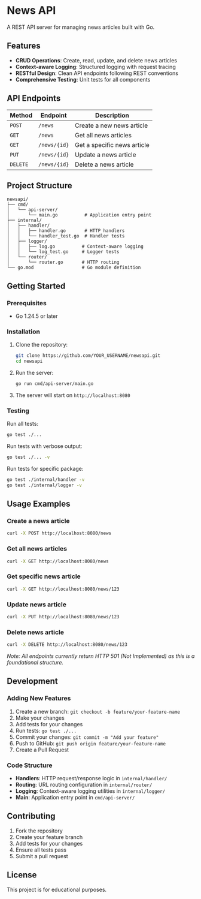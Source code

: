 # News API

A REST API server for managing news articles built with Go.

## Features

- **CRUD Operations**: Create, read, update, and delete news articles
- **Context-aware Logging**: Structured logging with request tracing
- **RESTful Design**: Clean API endpoints following REST conventions
- **Comprehensive Testing**: Unit tests for all components

## API Endpoints

| Method | Endpoint | Description |
|--------|----------|-------------|
| `POST` | `/news` | Create a new news article |
| `GET` | `/news` | Get all news articles |
| `GET` | `/news/{id}` | Get a specific news article |
| `PUT` | `/news/{id}` | Update a news article |
| `DELETE` | `/news/{id}` | Delete a news article |

## Project Structure

```
newsapi/
├── cmd/
│   └── api-server/
│       └── main.go          # Application entry point
├── internal/
│   ├── handler/
│   │   ├── handler.go       # HTTP handlers
│   │   └── handler_test.go  # Handler tests
│   ├── logger/
│   │   ├── log.go          # Context-aware logging
│   │   └── log_test.go     # Logger tests
│   └── router/
│       └── router.go       # HTTP routing
└── go.mod                  # Go module definition
```

## Getting Started

### Prerequisites
- Go 1.24.5 or later

### Installation
1. Clone the repository:
   ```bash
   git clone https://github.com/YOUR_USERNAME/newsapi.git
   cd newsapi
   ```

2. Run the server:
   ```bash
   go run cmd/api-server/main.go
   ```

3. The server will start on `http://localhost:8080`

### Testing
Run all tests:
```bash
go test ./...
```

Run tests with verbose output:
```bash
go test ./... -v
```

Run tests for specific package:
```bash
go test ./internal/handler -v
go test ./internal/logger -v
```

## Usage Examples

### Create a news article
```bash
curl -X POST http://localhost:8080/news
```

### Get all news articles
```bash
curl -X GET http://localhost:8080/news
```

### Get specific news article
```bash
curl -X GET http://localhost:8080/news/123
```

### Update news article
```bash
curl -X PUT http://localhost:8080/news/123
```

### Delete news article
```bash
curl -X DELETE http://localhost:8080/news/123
```

*Note: All endpoints currently return HTTP 501 (Not Implemented) as this is a foundational structure.*

## Development

### Adding New Features
1. Create a new branch: `git checkout -b feature/your-feature-name`
2. Make your changes
3. Add tests for your changes
4. Run tests: `go test ./...`
5. Commit your changes: `git commit -m "Add your feature"`
6. Push to GitHub: `git push origin feature/your-feature-name`
7. Create a Pull Request

### Code Structure
- **Handlers**: HTTP request/response logic in `internal/handler/`
- **Routing**: URL routing configuration in `internal/router/`
- **Logging**: Context-aware logging utilities in `internal/logger/`
- **Main**: Application entry point in `cmd/api-server/`

## Contributing

1. Fork the repository
2. Create your feature branch
3. Add tests for your changes
4. Ensure all tests pass
5. Submit a pull request

## License

This project is for educational purposes.
